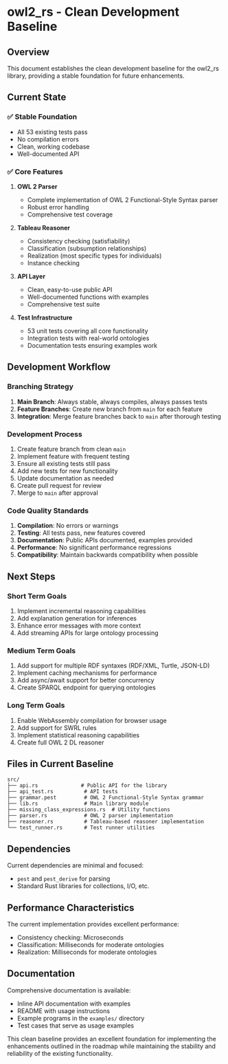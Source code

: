 # owl2_rs - Clean Development Baseline

## Overview

This document establishes the clean development baseline for the owl2_rs library, providing a stable foundation for future enhancements.

## Current State

### ✅ Stable Foundation
- All 53 existing tests pass
- No compilation errors
- Clean, working codebase
- Well-documented API

### ✅ Core Features
1. **OWL 2 Parser**
   - Complete implementation of OWL 2 Functional-Style Syntax parser
   - Robust error handling
   - Comprehensive test coverage

2. **Tableau Reasoner**
   - Consistency checking (satisfiability)
   - Classification (subsumption relationships)
   - Realization (most specific types for individuals)
   - Instance checking

3. **API Layer**
   - Clean, easy-to-use public API
   - Well-documented functions with examples
   - Comprehensive test suite

4. **Test Infrastructure**
   - 53 unit tests covering all core functionality
   - Integration tests with real-world ontologies
   - Documentation tests ensuring examples work

## Development Workflow

### Branching Strategy
1. **Main Branch**: Always stable, always compiles, always passes tests
2. **Feature Branches**: Create new branch from `main` for each feature
3. **Integration**: Merge feature branches back to `main` after thorough testing

### Development Process
1. Create feature branch from clean `main`
2. Implement feature with frequent testing
3. Ensure all existing tests still pass
4. Add new tests for new functionality
5. Update documentation as needed
6. Create pull request for review
7. Merge to `main` after approval

### Code Quality Standards
1. **Compilation**: No errors or warnings
2. **Testing**: All tests pass, new features covered
3. **Documentation**: Public APIs documented, examples provided
4. **Performance**: No significant performance regressions
5. **Compatibility**: Maintain backwards compatibility when possible

## Next Steps

### Short Term Goals
1. Implement incremental reasoning capabilities
2. Add explanation generation for inferences
3. Enhance error messages with more context
4. Add streaming APIs for large ontology processing

### Medium Term Goals
1. Add support for multiple RDF syntaxes (RDF/XML, Turtle, JSON-LD)
2. Implement caching mechanisms for performance
3. Add async/await support for better concurrency
4. Create SPARQL endpoint for querying ontologies

### Long Term Goals
1. Enable WebAssembly compilation for browser usage
2. Add support for SWRL rules
3. Implement statistical reasoning capabilities
4. Create full OWL 2 DL reasoner

## Files in Current Baseline

```
src/
├── api.rs              # Public API for the library
├── api_test.rs          # API tests
├── grammar.pest         # OWL 2 Functional-Style Syntax grammar
├── lib.rs               # Main library module
├── missing_class_expressions.rs  # Utility functions
├── parser.rs            # OWL 2 parser implementation
├── reasoner.rs          # Tableau-based reasoner implementation
└── test_runner.rs       # Test runner utilities
```

## Dependencies

Current dependencies are minimal and focused:
- `pest` and `pest_derive` for parsing
- Standard Rust libraries for collections, I/O, etc.

## Performance Characteristics

The current implementation provides excellent performance:
- Consistency checking: Microseconds
- Classification: Milliseconds for moderate ontologies
- Realization: Milliseconds for moderate ontologies

## Documentation

Comprehensive documentation is available:
- Inline API documentation with examples
- README with usage instructions
- Example programs in the `examples/` directory
- Test cases that serve as usage examples

This clean baseline provides an excellent foundation for implementing the enhancements outlined in the roadmap while maintaining the stability and reliability of the existing functionality.